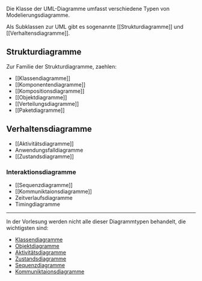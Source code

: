 
Die Klasse der UML-Diagramme umfasst verschiedene Typen von Modelierungsdiagramme.

Als Subklassen zur UML gibt es sogenannte [[Strukturdiagramme]] und [[Verhaltensdiagramme]].

## Strukturdiagramme
Zur Familie der Strukturdiagramme, zaehlen:
- [[Klassendiagramme]]
- [[Komponentendiagramme]]
- [[Kompositionsdiagramme]]
- [[Objektdiagramme]]
- [[Verteilungsdiagramme]]
- [[Paketdiagramme]]

## Verhaltensdiagramme

- [[Aktivitätsdiagramme]]
- Anwendungsfalldiagramme
- [[Zustandsdiagramme]]

### Interaktionsdiagramme

- [[Sequenzdiagramme]]
- [[Kommuniktaionsdiagramme]]
- Zeitverlaufsdiagramme
- Timingdiagramme


---

In der Vorlesung werden nicht alle dieser Diagrammtypen behandelt, die wichtigsten sind:

- [Klassendiagramme](Klassendiagramme.md)
- [Objektdiagramme](Objektdiagramme)
- [Aktivitätsdiagramme](Aktivitätsdiagramme)
- [Zustandsdiagramme](Zustandsdiagramme)
- [Sequenzdiagramme](Sequenzdiagramme)
- [Kommuniktaionsdiagramme](Kommuniktaionsdiagramme)
